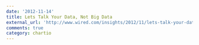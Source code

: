 ```yaml
---
date: '2012-11-14'
title: Lets Talk Your Data, Not Big Data
external_url: 'http://www.wired.com/insights/2012/11/lets-talk-your-data-not-big-data/'
comments: true
category: chartio
---
```

